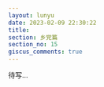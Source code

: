 ```yaml
---
layout: lunyu
date: 2023-02-09 22:30:22
title:
section: 乡党篇
section_no: 15
giscus_comments: true
---
```


待写...
